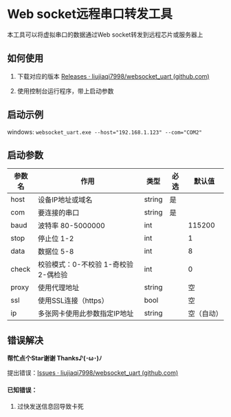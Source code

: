 # Web socket远程串口转发工具

本工具可以将虚拟串口的数据通过Web socket转发到远程芯片或服务器上

## 如何使用

1. 下载对应的版本 [Releases · liujiaqi7998/websocket_uart (github.com)](https://github.com/liujiaqi7998/websocket_uart/releases)

2. 使用控制台运行程序，带上启动参数


## 启动示例

windows:   `websocket_uart.exe --host="192.168.1.123" --com="COM2"`

## 启动参数

| 参数名           | 作用         | 类型    | 必选 | 默认值 |
| --------------- | ------ | ---- | --------------- | --------------- |
| host            | 设备IP地址或域名 | string | 是 | |
| com      | 要连接的串口 | string | 是 | |
| baud    | 波特率 80-5000000 | int    |      | 115200 |
| stop | 停止位 1-2 | int    |      | 1 |
| data | 数据位 5-8 | int    |      | 8 |
| check | 校验模式：0-不校验 1-奇校验 2-偶检验 | int    |      | 0 |
| proxy           | 使用代理地址 | string |      | 空 |
| ssl             | 使用SSL连接（https） | bool   |      | 空 |
| ip              | 多张网卡使用此参数指定IP地址 | string |      | 空（自动） |

## 错误解决

**帮忙点个Star谢谢 Thanks♪(･ω･)ﾉ**

提出错误：[Issues · liujiaqi7998/websocket_uart (github.com)](https://github.com/liujiaqi7998/websocket_uart/issues)

#### 已知错误：

1. 过快发送信息回导致卡死
